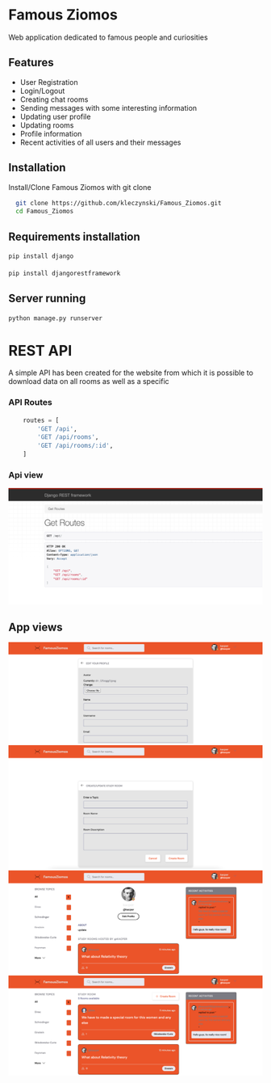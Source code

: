 
# Famous Ziomos

Web application dedicated to famous people and curiosities



## Features

- User Registration
- Login/Logout 
- Creating chat rooms
- Sending messages with some interesting information
- Updating user profile
- Updating rooms
- Profile information
- Recent activities of all users and their messages



## Installation

Install/Clone Famous Ziomos with git clone

```bash
  git clone https://github.com/kleczynski/Famous_Ziomos.git
  cd Famous_Ziomos
```

## Requirements installation

```bash
pip install django

pip install djangorestframework
```

## Server running

```bash
python manage.py runserver
```


# REST API

A simple API has been created for the website from which it is possible to download data on all rooms as well as a specific


### API Routes

```python
    routes = [
        'GET /api',
        'GET /api/rooms',
        'GET /api/rooms/:id',
    ]
```






### Api view

![App Screenshot](static/images/Screenshot%202022-07-30%20at%2018.12.08.png)


## App views



![App Screenshot](static/images/Screenshot%202022-07-30%20at%2016.48.50.png)
![App Screenshot](static/images/Screenshot%202022-07-30%20at%2016.48.37.png)
![App Screenshot](static/images/Screenshot%202022-07-30%20at%2016.48.19.png)
![App Screenshot](static/images/Screenshot%202022-07-30%20at%2016.48.05.png)
